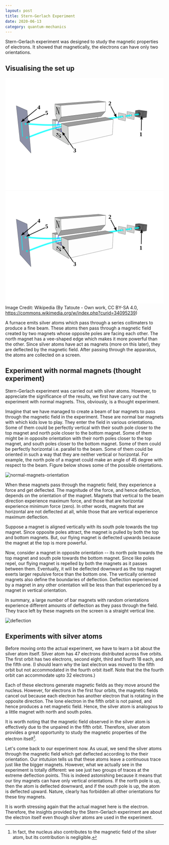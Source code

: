 ```yaml
---
layout: post
title: Stern-Gerlach Experiment
date: 2020-06-13
category: quantum-mechanics
---
```


Stern-Gerlach experiment was designed to study the magnetic properties of
electrons. It showed that magnetically, the electrons can have only two
orientations.

## Visualising the set up

![Stern-Gerlach](/assets/Stern-Gerlach_experiment_svg.svg)
<img src="/assets/Stern-Gerlach_experiment_svg.svg" alt="">
Image Credit: Wikipedia (By Tatoute - Own work, CC BY-SA 4.0, https://commons.wikimedia.org/w/index.php?curid=34095239)

A furnace emits silver atoms which pass through a series collimaters to produce
a fine beam. These atoms then pass through a magnetic field created by two
magnets whose opposite poles are facing each other. The north magnet has a
vee-shaped edge which makes it more powerful than the other. Since silver atoms
have act as magnets (more on this later), they are deflected by the magnetic field.
After passing through the apparatus, the atoms are collected on a screen.

## Experiment with normal magnets (thought experiment)

Stern-Gerlach experiment was carried out with silver atoms. However, to
appreciate the significance of the results, we first have carry out the
experiment with normal magnets. This, obviously, is a thought experiment.

Imagine that we have managed to create a beam of bar magnets to pass
through the magnetic field in the experiment. These are normal bar
magnets with which kids love to play. They enter the field in
various orientations. Some of them could be perfectly vertical with
their south pole closer to the top magnet and north pole closer to the
bottom magnet. Some of them might be in opposite orientation with their
north poles closer to the top magnet, and south poles closer to the 
bottom magnet. Some of them could be perfectly horizontal i.e. parallel
to the beam. Some of them could be oriented in such a way that they are
neither vertical or horizontal. For example, the north pole of a 
magnet could make an angle of 45 degree with respect to the beam. Figure
below shows some of the possible orientations.

![normal-magnets-orientation](\assets\apple-touch-icon-precomposed.png)


When these magnets pass through the magnetic field, they experience a force
and get deflected. The magnitude of the force, and hence deflection, depends
on the orientation of the magnet. Magnets that vertical to the beam direction
experience maximum force, and those that are horizontal experience minimum
force (zero). In other words, magnets that are horizontal are not deflected
at all, while those that are vertical experience maximum deflection.

Suppose a magnet is aligned vertically with its south pole towards the
top magnet. Since opposite poles attract, the magnet is pulled by both the top
and bottom magnets. But, our flying magnet is deflected upwards because
the magnet at the top is more powerful. 

Now, consider a magnet in opposite orientation -- its north pole towards the top
magnet and south pole towards the bottom magnet. Since like poles repel, our
flying magnet is repelled by both the magnets as it passes between them.
Eventually, it will be deflected downward as the top magnet exerts larger
repulsive force than the bottom one. The vertically oriented magnets
also define the boundaries of deflection. Deflection experienced by a magnet
in any other orientation will be less than that experienced by a magnet in
vertical orientation.

In summary, a large number of bar magnets with random orientations experience
different amounts of deflection as they pass through the field. They trace
left by these magnets on the screen is a straight vertical line.

![deflection](\assets\apple-touch-icon-precomposed.png)

## Experiments with silver atoms

Before moving onto the actual experiment, we have to learn a bit about the
silver atom itself. Silver atom has 47 electrons distributed across five
orbits. The first orbit has two electrons, second eight, third and fourth 18
each, and the fifth one. (I should learn why the last electron was moved to
the fifth orbit but not accommodated in the fourth orbit itself. Note that the
the fourth orbit can accommodate upto 32 electrons.)

Each of these electrons generate magnetic fields as they move around the nucleus.
However, for electrons in the first four orbits, the magnetic fields cancel out
because each electron has another electron that is rotating in the opposite 
direction. The lone electron in the fifth orbit is not paired, and hence produces
a net magnetic field. Hence, the silver atom is analogous to a little magnet
with north and south poles.

It is worth noting that the magnetic field observed in the silver atom is effectively
due to the unpaired in the fifth orbit. Therefore, silver atom provides a great 
opportunity to study the magnetic properties of the electron itself[^1].

Let's come back to our experiment now. As usual, we send the silver atoms
through the magnetic field which get deflected according to the their
orientation.  Our intutuion tells us that these atoms leave a continuous trace
just like the bigger magnets. However, what we actually see in the experiment
is totally different: we see just two groups of traces at the extreme
deflection points. This is indeed astonishing because it means that our tiny
magnets can have only vertical orientations.  If the north pole is up, then the
atom is deflected downward, and if the south pole is up, the atom is deflected
upward. Nature, clearly has forbidden all other orientations for these tiny
magnets.

It is worth stressing again that the actual magnet here is the electron. Therefore,
the insights provided by the Stern-Gerlach experiment are about the electron
itself even though silver atoms are used in the experiment.

[^1]: In fact, the nucleus also contributes to the magnetic field of the silver atom, but its contribution is negligible.
